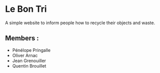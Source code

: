 # Le Bon Tri

A simple website to inform people how to recycle their objects and waste.

## Members :

- Pénélope Pringalle
- Oliver Arnac
- Jean Grenouiller
- Quentin Brouillet